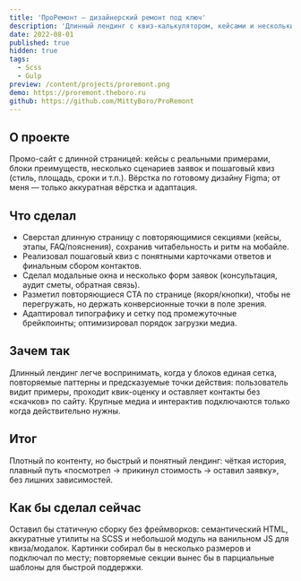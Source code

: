 ```yaml
---
title: 'ПроРемонт — дизайнерский ремонт под ключ'
description: 'Длинный лендинг с квиз-калькулятором, кейсами и несколькими формами.'
date: 2022-08-01
published: true
hidden: true
tags:
  - Scss
  - Gulp
preview: /content/projects/proremont.png
demo: https://proremont.theboro.ru
github: https://github.com/MittyBoro/ProRemont
---
```


## О проекте

Промо-сайт с длинной страницей: кейсы с реальными примерами, блоки преимуществ, несколько сценариев заявок и пошаговый квиз (стиль, площадь, сроки и т.п.). Вёрстка по готовому дизайну Figma; от меня — только аккуратная вёрстка и адаптация.

## Что сделал

- Сверстал длинную страницу с повторяющимися секциями (кейсы, этапы, FAQ/пояснения), сохранив читабельность и ритм на мобайле.
- Реализовал пошаговый квиз с понятными карточками ответов и финальным сбором контактов.
- Сделал модальные окна и несколько форм заявок (консультация, аудит сметы, обратная связь).
- Разметил повторяющиеся CTA по странице (якоря/кнопки), чтобы не перегружать, но держать конверсионные точки в поле зрения.
- Адаптировал типографику и сетку под промежуточные брейкпоинты; оптимизировал порядок загрузки медиа.

## Зачем так

Длинный лендинг легче воспринимать, когда у блоков единая сетка, повторяемые паттерны и предсказуемые точки действия: пользователь видит примеры, проходит квик-оценку и оставляет контакты без «скачков» по сайту. Крупные медиа и интерактив подключаются только когда действительно нужны.

## Итог

Плотный по контенту, но быстрый и понятный лендинг: чёткая история, плавный путь «посмотрел → прикинул стоимость → оставил заявку», без лишних зависимостей.

## Как бы сделал сейчас

Оставил бы статичную сборку без фреймворков: семантический HTML, аккуратные утилиты на SCSS и небольшой модуль на ванильном JS для квиза/модалок. Картинки собирал бы в несколько размеров и подключал по месту; повторяемые секции вынес бы в парциальные шаблоны для быстрой поддержки.
